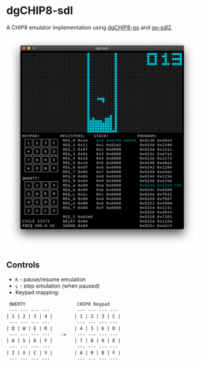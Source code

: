 dgCHIP8-sdl
===========

A CHIP8 emulator implementation using [dgCHIP8-go](https://github.com/davgra04/dgCHIP8-go) and [go-sdl2](https://github.com/veandco/go-sdl2).

![](screenshot.png)

## Controls

* `K` - pause/resume emulation
* `L` - step emulation (when paused)
* Keypad mapping:

```
 QWERTY                   CHIP8 Keypad          
 --- --- --- ---          --- --- --- --- 
| 1 | 2 | 3 | 4 |        | 1 | 2 | 3 | C |
 --- --- --- ---          --- --- --- --- 
| Q | W | E | R |        | 4 | 5 | 6 | D |
 --- --- --- ---    ->    --- --- --- --- 
| A | S | D | F |        | 7 | 8 | 9 | E |
 --- --- --- ---          --- --- --- --- 
| Z | X | C | V |        | A | 0 | B | F |
 --- --- --- ---          --- --- --- --- 
```
